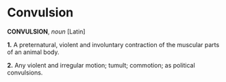 # Convulsion

**CONVULSION**, _noun_ \[Latin\]

**1.** A preternatural, violent and involuntary contraction of the muscular parts of an animal body.

**2.** Any violent and irregular motion; tumult; commotion; as political convulsions.